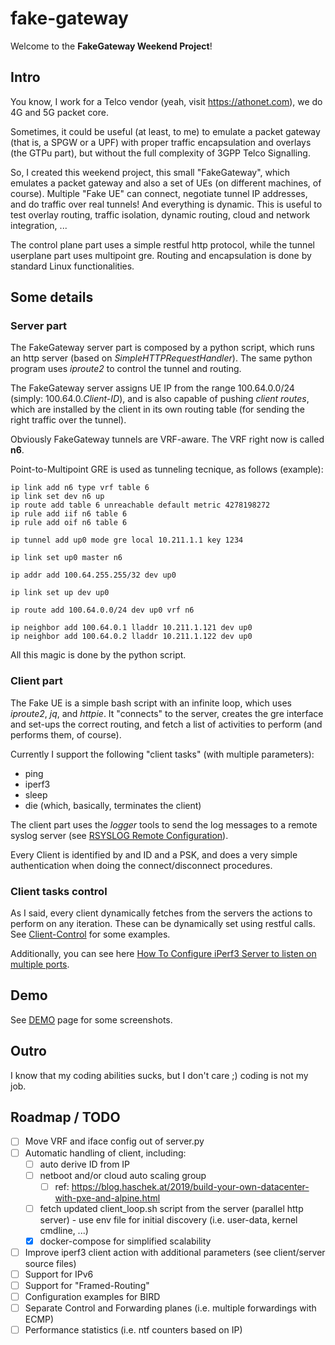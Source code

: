 # fake-gateway

Welcome to the **FakeGateway Weekend Project**!

## Intro

You know, I work for a Telco vendor (yeah, visit https://athonet.com), we do 4G and 5G packet core.

Sometimes, it could be useful (at least, to me) to emulate a packet gateway (that is, a SPGW or a UPF) with proper traffic encapsulation and overlays (the GTPu part), but without the full complexity of 3GPP Telco Signalling.

So, I created this weekend project, this small "FakeGateway", which emulates a packet gateway and also a set of UEs (on different machines, of course).
Multiple "Fake UE" can connect, negotiate tunnel IP addresses, and do traffic over real tunnels! And everything is dynamic.
This is useful to test overlay routing, traffic isolation, dynamic routing, cloud and network integration, ...

The control plane part uses a simple restful http protocol, while the tunnel userplane part uses multipoint gre.
Routing and encapsulation is done by standard Linux functionalities.

## Some details
### Server part
The FakeGateway server part is composed by a python script, which runs an http server (based on *SimpleHTTPRequestHandler*). The same python program uses *iproute2* to control the tunnel and routing.

The FakeGateway server assigns UE IP from the range 100.64.0.0/24 (simply: 100.64.0.*Client-ID*), and is also capable of pushing *client routes*, which are installed by the client in its own routing table (for sending the right traffic over the tunnel).

Obviously FakeGateway tunnels are VRF-aware. The VRF right now is called **n6**.

Point-to-Multipoint GRE is used as tunneling tecnique, as follows (example):
```
ip link add n6 type vrf table 6
ip link set dev n6 up
ip route add table 6 unreachable default metric 4278198272
ip rule add iif n6 table 6
ip rule add oif n6 table 6

ip tunnel add up0 mode gre local 10.211.1.1 key 1234

ip link set up0 master n6

ip addr add 100.64.255.255/32 dev up0

ip link set up dev up0

ip route add 100.64.0.0/24 dev up0 vrf n6

ip neighbor add 100.64.0.1 lladdr 10.211.1.121 dev up0
ip neighbor add 100.64.0.2 lladdr 10.211.1.122 dev up0
```
All this magic is done by the python script.

### Client part
The Fake UE is a simple bash script with an infinite loop, which uses *iproute2*, *jq*, and *httpie*.
It "connects" to the server, creates the gre interface and set-ups the correct routing, and fetch a list of activities to perform (and performs them, of course).

Currently I support the following "client tasks" (with multiple parameters):
* ping
* iperf3
* sleep
* die (which, basically, terminates the client)

The client part uses the *logger* tools to send the log messages to a remote syslog server (see [RSYSLOG Remote Configuration](./doc/RSYSLOG-Remote-Config.md)).

Every Client is identified by and ID and a PSK, and does a very simple authentication when doing the connect/disconnect procedures.

### Client tasks control
As I said, every client dynamically fetches from the servers the actions to perform on any iteration. These can be dynamically set using restful calls. See [Client-Control](./doc/Client-Control-Example.md) for some examples.

Additionally, you can see here [How To Configure iPerf3 Server to listen on multiple ports](./doc/IPERF-MULTIPORT-HOWTO.md).

## Demo
See [DEMO](./doc/DEMO.md) page for some screenshots.

## Outro
I know that my coding abilities sucks, but I don't care ;) coding is not my job.

## Roadmap / TODO
* [ ] Move VRF and iface config out of server.py
* [ ] Automatic handling of client, including:
  * [ ] auto derive ID from IP
  * [ ] netboot and/or cloud auto scaling group
    * [ ] ref: https://blog.haschek.at/2019/build-your-own-datacenter-with-pxe-and-alpine.html
  * [ ] fetch updated client_loop.sh script from the server (parallel http server) - use env file for initial discovery (i.e. user-data, kernel cmdline, ...)
  * [x] docker-compose for simplified scalability
* [ ] Improve iperf3 client action with additional parameters (see client/server source files)
* [ ] Support for IPv6
* [ ] Support for "Framed-Routing"
* [ ] Configuration examples for BIRD
* [ ] Separate Control and Forwarding planes (i.e. multiple forwardings with ECMP)
* [ ] Performance statistics (i.e. ntf counters based on IP)

